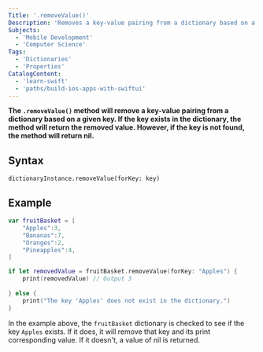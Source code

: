 ```yaml
---
Title: '.removeValue()'
Description: 'Removes a key-value pairing from a dictionary based on a given key.'
Subjects: 
  - 'Mobile Development'
  - 'Computer Science'
Tags:
  - 'Dictionaries'
  - 'Properties'
CatalogContent:
  - 'learn-swift'
  - 'paths/build-ios-apps-with-swiftui'
---
```


**The `.removeValue()` method will remove a key-value pairing from a dictionary based on a given key. If the key exists in the dictionary, the method will return the removed value. However, if the key is not found, the method will return nil.**

## Syntax

`dictionaryInstance.removeValue(forKey: key)`

## Example
```swift
var fruitBasket = [
    "Apples":3,
    "Bananas":7,
    "Oranges":2,
    "Pineapples":4,
]

if let removedValue = fruitBasket.removeValue(forKey: "Apples") {
    print(removedValue) // Output 3
  
} else {
    print("The key 'Apples' does not exist in the dictionary.")
}
```
In the example above, the `fruitBasket` dictionary is checked to see if the key `Apples` exists. If it does, it will remove that key and its print corresponding value. If it doesn't, a value of nil is returned.